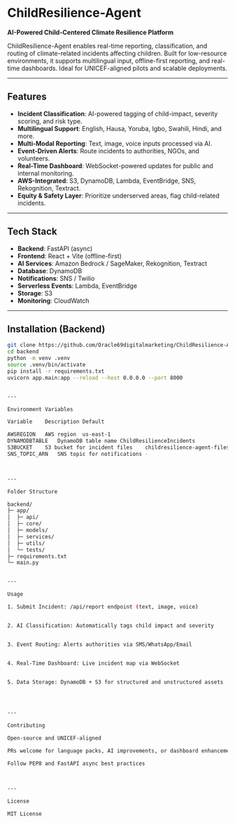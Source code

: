 # ChildResilience-Agent

**AI-Powered Child-Centered Climate Resilience Platform**

ChildResilience-Agent enables real-time reporting, classification, and routing of climate-related incidents affecting children. Built for low-resource environments, it supports multilingual input, offline-first reporting, and real-time dashboards. Ideal for UNICEF-aligned pilots and scalable deployments.

---

## Features

- **Incident Classification**: AI-powered tagging of child-impact, severity scoring, and risk type.
- **Multilingual Support**: English, Hausa, Yoruba, Igbo, Swahili, Hindi, and more.
- **Multi-Modal Reporting**: Text, image, voice inputs processed via AI.
- **Event-Driven Alerts**: Route incidents to authorities, NGOs, and volunteers.
- **Real-Time Dashboard**: WebSocket-powered updates for public and internal monitoring.
- **AWS-Integrated**: S3, DynamoDB, Lambda, EventBridge, SNS, Rekognition, Textract.
- **Equity & Safety Layer**: Prioritize underserved areas, flag child-related incidents.

---

## Tech Stack

- **Backend**: FastAPI (async)
- **Frontend**: React + Vite (offline-first)
- **AI Services**: Amazon Bedrock / SageMaker, Rekognition, Textract
- **Database**: DynamoDB
- **Notifications**: SNS / Twilio
- **Serverless Events**: Lambda, EventBridge
- **Storage**: S3
- **Monitoring**: CloudWatch

---

## Installation (Backend)

```bash
git clone https://github.com/Oracle69digitalmarketing/ChildResilience-Agent.git
cd backend
python -m venv .venv
source .venv/bin/activate
pip install -r requirements.txt
uvicorn app.main:app --reload --host 0.0.0.0 --port 8000


---

Environment Variables

Variable	Description	Default

AWSREGION	AWS region	us-east-1
DYNAMODBTABLE	DynamoDB table name	ChildResilienceIncidents
S3BUCKET	S3 bucket for incident files	childresilience-agent-files
SNS_TOPIC_ARN	SNS topic for notifications	-



---

Folder Structure

backend/
├─ app/
│  ├─ api/
│  ├─ core/
│  ├─ models/
│  ├─ services/
│  ├─ utils/
│  └─ tests/
├─ requirements.txt
└─ main.py


---

Usage

1. Submit Incident: /api/report endpoint (text, image, voice)


2. AI Classification: Automatically tags child impact and severity


3. Event Routing: Alerts authorities via SMS/WhatsApp/Email


4. Real-Time Dashboard: Live incident map via WebSocket


5. Data Storage: DynamoDB + S3 for structured and unstructured assets




---

Contributing

Open-source and UNICEF-aligned

PRs welcome for language packs, AI improvements, or dashboard enhancements

Follow PEP8 and FastAPI async best practices



---

License

MIT License

